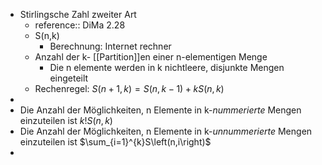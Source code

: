 - Stirlingsche Zahl zweiter Art
	- reference:: DiMa 2.28
	- S(n,k)
		- Berechnung: Internet rechner
	- Anzahl der k- [[Partition]]en einer n-elementigen Menge
		- Die n elemente werden in k nichtleere, disjunkte Mengen eingeteilt
	- Rechenregel: $S(n+1,k)=S(n,k-1)+kS(n,k)$
-
- Die Anzahl der Möglichkeiten, n Elemente in k-*nummerierte* Mengen einzuteilen ist $k!S\left(n,k\right)$
- Die Anzahl der Möglichkeiten, n Elemente in k-*unnummerierte* Mengen einzuteilen ist $\sum_{i=1}^{k}S\left(n,i\right)$
-